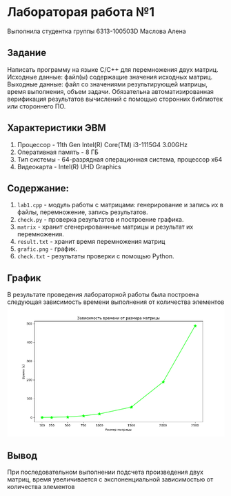 # Лабораторая работа №1
Выполнила студентка группы 6313-100503D Маслова Алена

## Задание
Написать программу на языке C/C++ для перемножения двух матриц.
Исходные данные: файл(ы) содержащие значения исходных матриц.
Выходные данные: файл со значениями результирующей матрицы, время выполнения, объем задачи. Обязательна автоматизированная верификация результатов вычислений с помощью сторонних библиотек или стороннего ПО.

## Характеристики ЭВМ
1) Процессор - 11th Gen Intel(R) Core(TM) i3-1115G4 3.00GHz 
2) Оперативная память - 8 ГБ
3) Тип системы - 64-разрядная операционная система, процессор x64
4) Видеокарта - Intel(R) UHD Graphics

## Содержание:
1) `lab1.cpp` - модуль работы с матрицами: генерирование и запись их в файлы, перемножение, запись результатов.
2) `check.py` - проверка результатов и построение графика.
3) `matrix` - хранит сгенерированнные матрицы и результат их перемножения.
4) `result.txt` - хранит время перемножения матриц
5) `grafic.png` - график.
6) `check.txt` - результаты проверки с помощью Python.

## График
В результате проведения лабораторной работы была построена следующая зависимость времени выполнения от количества элементов
![График](grafic.png)

## Вывод
При последовательном выполнении подсчета произведения двух матриц, время увеличивается с экспоненциальной зависимостью от количества элементов